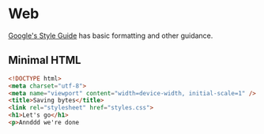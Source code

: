 # Web

[Google's Style Guide](https://google.github.io/styleguide/htmlcssguide.html) has basic formatting and other guidance.

## Minimal HTML

```HTML
<!DOCTYPE html>
<meta charset="utf-8">
<meta name="viewport" content="width=device-width, initial-scale=1" />
<title>Saving bytes</title>
<link rel="stylesheet" href="styles.css">
<h1>Let's go</h1>
<p>Annddd we're done
```



